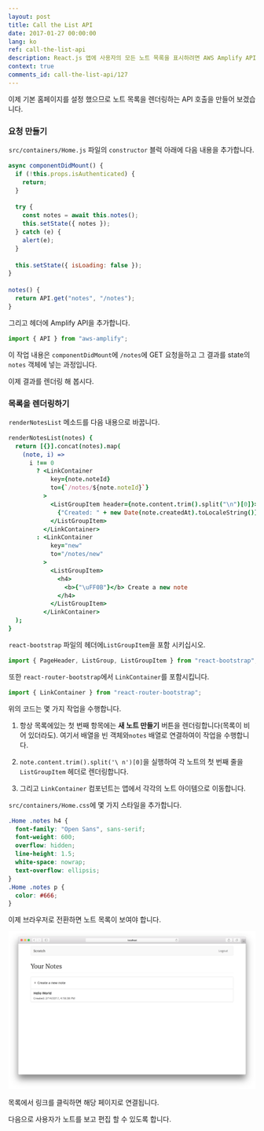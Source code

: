 ```yaml
---
layout: post
title: Call the List API
date: 2017-01-27 00:00:00
lang: ko
ref: call-the-list-api
description: React.js 앱에 사용자의 모든 노트 목록을 표시하려면 AWS Amplify API 모듈을 사용하여 Serverless API 백엔드에 GET 요청을 보내야합니다. 또한 ListGroup 및 ListGroupItem React-Bootstrap 구성 요소를 사용하여 목록을 렌더링합니다.
context: true
comments_id: call-the-list-api/127
---
```


이제 기본 홈페이지를 설정 했으므로 노트 목록을 렌더링하는 API 호출을 만들어 보겠습니다.

### 요청 만들기

<img class="code-marker" src="/assets/s.png" />`src/containers/Home.js` 파일의 `constructor` 블럭 아래에 다음 내용을 추가합니다.

``` javascript
async componentDidMount() {
  if (!this.props.isAuthenticated) {
    return;
  }

  try {
    const notes = await this.notes();
    this.setState({ notes });
  } catch (e) {
    alert(e);
  }

  this.setState({ isLoading: false });
}

notes() {
  return API.get("notes", "/notes");
}
```

<img class="code-marker" src="/assets/s.png" />그리고 헤더에 Amplify API을 추가합니다. 

``` javascript
import { API } from "aws-amplify";
```

이 작업 내용은 `componentDidMount`에 `/notes`에 GET 요청을하고 그 결과를 state의 `notes` 객체에 넣는 과정입니다.

이제 결과를 렌더링 해 봅시다.

### 목록을 렌더링하기

<img class="code-marker" src="/assets/s.png" />`renderNotesList` 메소드를 다음 내용으로 바꿉니다.

``` coffee
renderNotesList(notes) {
  return [{}].concat(notes).map(
    (note, i) =>
      i !== 0
        ? <LinkContainer
            key={note.noteId}
            to={`/notes/${note.noteId}`}
          >
            <ListGroupItem header={note.content.trim().split("\n")[0]}>
              {"Created: " + new Date(note.createdAt).toLocaleString()}
            </ListGroupItem>
          </LinkContainer>
        : <LinkContainer
            key="new"
            to="/notes/new"
          >
            <ListGroupItem>
              <h4>
                <b>{"\uFF0B"}</b> Create a new note
              </h4>
            </ListGroupItem>
          </LinkContainer>
  );
}
```

<img class="code-marker" src="/assets/s.png" />`react-bootstrap` 파일의 헤더에`ListGroupItem`을 포함 시키십시오.

``` javascript
import { PageHeader, ListGroup, ListGroupItem } from "react-bootstrap";
```

<img class="code-marker" src="/assets/s.png" />또한 `react-router-bootstrap`에서 `LinkContainer`를 포함시킵니다.

``` javascript
import { LinkContainer } from "react-router-bootstrap";
```

위의 코드는 몇 가지 작업을 수행합니다.

1. 항상 목록에있는 첫 번째 항목에는 **새 노트 만들기** 버튼을 렌더링합니다(목록이 비어 있더라도). 여기서 배열을 빈 객체와`notes` 배열로 연결하여이 작업을 수행합니다.

2. `note.content.trim().split('\ n')[0]`을 실행하여 각 노트의 첫 번째 줄을 `ListGroupItem` 헤더로 렌더링합니다.

3. 그리고 `LinkContainer` 컴포넌트는 앱에서 각각의 노트 아이템으로 이동합니다.

<img class="code-marker" src="/assets/s.png" />`src/containers/Home.css`에 몇 가지 스타일을 추가합니다.

``` css
.Home .notes h4 {
  font-family: "Open Sans", sans-serif;
  font-weight: 600;
  overflow: hidden;
  line-height: 1.5;
  white-space: nowrap;
  text-overflow: ellipsis;
}
.Home .notes p {
  color: #666;
}
```

이제 브라우저로 전환하면 노트 목록이 보여야 합니다.

![노트 목록의 홈페이지 화면](/assets/homepage-list-loaded.png)

목록에서 링크를 클릭하면 해당 페이지로 연결됩니다.

다음으로 사용자가 노트를 보고 편집 할 수 있도록 합니다.
